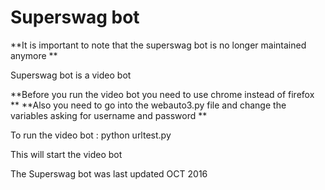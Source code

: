 Superswag bot
==============

**It is important to note that the superswag bot is no longer maintained anymore **



Superswag bot is a video bot


**Before you run the video bot you need to use chrome instead of firefox **
**Also you need to go into the webauto3.py file and change the variables asking for username and password **

To run the video bot :
	python urltest.py

This will start the video bot




The Superswag bot was last updated OCT 2016
